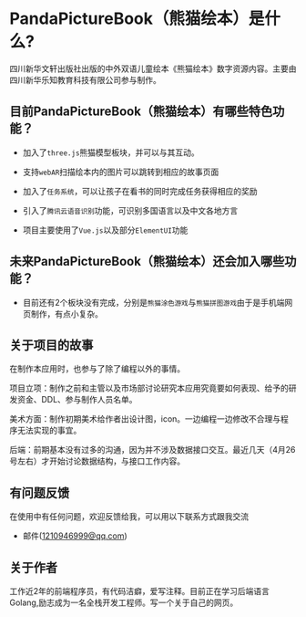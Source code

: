 
PandaPictureBook（熊猫绘本）是什么?
=
四川新华文轩出版社出版的中外双语儿童绘本《熊猫绘本》数字资源内容。主要由四川新华乐知教育科技有限公司参与制作。

目前PandaPictureBook（熊猫绘本）有哪些特色功能？
-
* 加入了`three.js`熊猫模型板块，并可以与其互动。

* 支持`webAR`扫描绘本内的图片可以跳转到相应的故事页面

* 加入了`任务系统`，可以让孩子在看书的同时完成任务获得相应的奖励

* 引入了`腾讯云语音识别`功能，可识别多国语言以及中文各地方言

* 项目主要使用了`Vue.js`以及部分`ElementUI`功能

未来PandaPictureBook（熊猫绘本）还会加入哪些功能？
-
* 目前还有2个板块没有完成，分别是`熊猫涂色游戏`与`熊猫拼图游戏`由于是手机端网页制作，有点小复杂。

关于项目的故事
-
在制作本应用时，也参与了除了编程以外的事情。

项目立项：制作之前和主管以及市场部讨论研究本应用究竟要如何表现、给予的研发资金、DDL、参与制作人员名单。

美术方面：制作初期美术给作者出设计图，icon。一边编程一边修改不合理与程序无法实现的事宜。

后端：前期基本没有过多的沟通，因为并不涉及数据接口交互。最近几天（4月26号左右）才开始讨论数据结构，与接口工作内容。

有问题反馈
-
在使用中有任何问题，欢迎反馈给我，可以用以下联系方式跟我交流

* 邮件(1210946999@qq.com)

关于作者
-
工作近2年的前端程序员，有代码洁癖，爱写注释。目前正在学习后端语言Golang,励志成为一名全栈开发工程师。写一个关于自己的网页。
